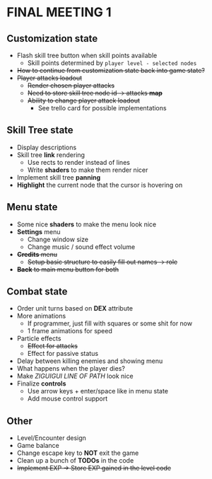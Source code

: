 # FINAL MEETING 1

## Customization state

- Flash skill tree button when skill points available
  - Skill points determined by `player level - selected nodes`
- ~~How to continue from customization state back into game state?~~
- ~~Player attacks loadout~~
  - ~~Render chosen player attacks~~
  - ~~Need to store skill tree node id -> attacks **map**~~
  - ~~Ability to change player attack loadout~~
    - See trello card for possible implementations

## Skill Tree state

- Display descriptions
- Skill tree **link** rendering
  - Use rects to render instead of lines
  - Write **shaders** to make them render nicer
- Implement skill tree **panning**
- **Highlight** the current node that the cursor is hovering on

## Menu state

- Some nice **shaders** to make the menu look nice
- **Settings** menu
  - Change window size
  - Change music / sound effect volume
- ~~**Credits** menu~~
  - ~~Setup basic structure to easily fill out names -> role~~
- ~~**Back** to main menu button for both~~

## Combat state

- Order unit turns based on **DEX** attribute
- More animations
  - If programmer, just fill with squares or some shit for now
  - 1 frame animations for speed
- Particle effects
  - ~~Effect for attacks~~
  - Effect for passive status
- Delay between killing enemies and showing menu
- What happens when the player dies?
- Make *ZIGUIGUI LINE OF PATH* look nice
- Finalize **controls**
  - Use arrow keys + enter/space like in menu state
  - Add mouse control support

## Other

- Level/Encounter design
- Game balance
- Change escape key to **NOT** exit the game
- Clean up a bunch of **TODOs** in the code
- ~~Implement EXP -> Store EXP gained in the level code~~
